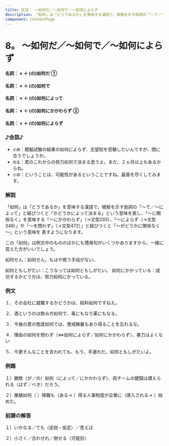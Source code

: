 ```yaml
---
title: 文法： ～如何だ／～如何で／～如何によらず
description: 「如何」は「どうであるか」を意味する漢語で、根拠を示す助詞の「～で／～によって」と結びつくと「かどうかによって決まる」という意味を表し、「～に関係なく」を意味する「～にかかわらず」（→文型293）、「～によらず（→文型349）」や「～を問わず」（→文型472）」と結びつくと「～がどうかに関係なく～」という意味を 表すようになります。
component: ContentPage
---
```



# 8。 ～如何だ／～如何で／～如何によらず
#### 名詞： × ＋ (の)如何だ ①
#### 名詞： × ＋ (の)如何で  
#### 名詞： × ＋ (の)如何によって  
#### 名詞： × ＋ (の)如何にかかわらず ②
#### 名詞： × ＋ (の)如何によらず  
### ♪会話♪
- `小孫`：模擬試験の結果の如何によらず、志望校を受験したいんですが、間に合うでしょうか。
- `先生`：君のこれからの努力如何で決まる思うよ。まだ、２ヵ月以上もあるからね。
- `小孫`：ということは、可能性があるということですね。最善を尽くしてみます。

### 解説
「如何」は「どうであるか」を意味する漢語で、根拠を示す助詞の「～で／～によって」と結びつくと「かどうかによって決まる」という意味を表し、「～に関係なく」を意味する「～にかかわらず」（→文型293）、「～によらず（→文型349）」や「～を問わず」（→文型472）」と結びつくと「～がどうかに関係なく～」という意味を 表すようになります。

この「如何」は例文中のもののほかにも慣用句がいくつかありますから、一緒に覚えた方がいいでしょう。

如何せん：如何せん、もはや救う手段がない。

如何ともしがたい：こうなっては如何ともしがたい。 如何にかかっている：成功するかどうかは、努力如何にかっている。

### 例文
１．その会社に就職するかどうかは、給料如何ですねえ。

２．酒というのは飲み方如何で、毒にもなり薬にもなる。

３．今後の君の態度如何では、懲戒解雇もあり得ることを忘れるな。

４．理由の如何を問わず（⇔如何によらず／如何にかかわらず）、暴力はよくない

５．今更そんなことを言われても、もう、手遅れだ。如何ともしがたいよ。

### 例題
１）勝敗（が／の）如何（によって／にかかわらず）、両チームの健闘は讃えられる（はず／べき）だろう。

２）業績如何（ ）降職も（ある→ ）得る人事制度が企業に（導入される→ ）始めた。

### 前課の解答
１）いかなる／ても（逆説・仮定）／思えば

２）小さく／合わせれ／倒せる（可能形）
